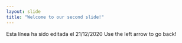 ```yaml
---
layout: slide
title: "Welcome to our second slide!"
---
```

Esta línea ha sido editada el 21/12/2020
Use the left arrow to go back!

